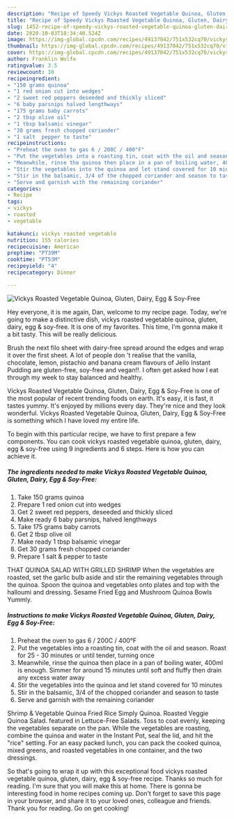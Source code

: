 ```yaml
---
description: "Recipe of Speedy Vickys Roasted Vegetable Quinoa, Gluten, Dairy, Egg &amp;amp; Soy-Free"
title: "Recipe of Speedy Vickys Roasted Vegetable Quinoa, Gluten, Dairy, Egg &amp;amp; Soy-Free"
slug: 1452-recipe-of-speedy-vickys-roasted-vegetable-quinoa-gluten-dairy-egg-and-amp-soy-free
date: 2020-10-03T18:34:40.524Z
image: https://img-global.cpcdn.com/recipes/49137042/751x532cq70/vickys-roasted-vegetable-quinoa-gluten-dairy-egg-soy-free-recipe-main-photo.jpg
thumbnail: https://img-global.cpcdn.com/recipes/49137042/751x532cq70/vickys-roasted-vegetable-quinoa-gluten-dairy-egg-soy-free-recipe-main-photo.jpg
cover: https://img-global.cpcdn.com/recipes/49137042/751x532cq70/vickys-roasted-vegetable-quinoa-gluten-dairy-egg-soy-free-recipe-main-photo.jpg
author: Franklin Wolfe
ratingvalue: 3.5
reviewcount: 10
recipeingredient:
- "150 grams quinoa"
- "1 red onion cut into wedges"
- "2 sweet red peppers deseeded and thickly sliced"
- "6 baby parsnips halved lengthways"
- "175 grams baby carrots"
- "2 tbsp olive oil"
- "1 tbsp balsamic vinegar"
- "30 grams fresh chopped coriander"
- "1 salt  pepper to taste"
recipeinstructions:
- "Preheat the oven to gas 6 / 200C / 400°F"
- "Put the vegetables into a roasting tin, coat with the oil and season. Roast for 25 - 30 minutes or until tender, turning once"
- "Meanwhile, rinse the quinoa then place in a pan of boiling water, 400ml is enough. Simmer for around 15 minutes until soft and fluffy then drain any excess water away"
- "Stir the vegetables into the quinoa and let stand covered for 10 minutes"
- "Stir in the balsamic, 3/4 of the chopped coriander and season to taste"
- "Serve and garnish with the remaining coriander"
categories:
- Recipe
tags:
- vickys
- roasted
- vegetable

katakunci: vickys roasted vegetable 
nutrition: 155 calories
recipecuisine: American
preptime: "PT39M"
cooktime: "PT53M"
recipeyield: "4"
recipecategory: Dinner

---
```



![Vickys Roasted Vegetable Quinoa, Gluten, Dairy, Egg &amp; Soy-Free](https://img-global.cpcdn.com/recipes/49137042/751x532cq70/vickys-roasted-vegetable-quinoa-gluten-dairy-egg-soy-free-recipe-main-photo.jpg)

Hey everyone, it is me again, Dan, welcome to my recipe page. Today, we're going to make a distinctive dish, vickys roasted vegetable quinoa, gluten, dairy, egg &amp; soy-free. It is one of my favorites. This time, I'm gonna make it a bit tasty. This will be really delicious.

Brush the next filo sheet with dairy-free spread around the edges and wrap it over the first sheet. A lot of people don &#39;t realise that the vanilla, chocolate, lemon, pistachio and banana cream flavours of Jello Instant Pudding are gluten-free, soy-free and vegan!!. I often get asked how I eat through my week to stay balanced and healthy.

Vickys Roasted Vegetable Quinoa, Gluten, Dairy, Egg &amp; Soy-Free is one of the most popular of recent trending foods on earth. It's easy, it is fast, it tastes yummy. It's enjoyed by millions every day. They're nice and they look wonderful. Vickys Roasted Vegetable Quinoa, Gluten, Dairy, Egg &amp; Soy-Free is something which I have loved my entire life.


To begin with this particular recipe, we have to first prepare a few components. You can cook vickys roasted vegetable quinoa, gluten, dairy, egg &amp; soy-free using 9 ingredients and 6 steps. Here is how you can achieve it.

<!--inarticleads1-->

##### The ingredients needed to make Vickys Roasted Vegetable Quinoa, Gluten, Dairy, Egg &amp; Soy-Free:

1. Take 150 grams quinoa
1. Prepare 1 red onion cut into wedges
1. Get 2 sweet red peppers, deseeded and thickly sliced
1. Make ready 6 baby parsnips, halved lengthways
1. Take 175 grams baby carrots
1. Get 2 tbsp olive oil
1. Make ready 1 tbsp balsamic vinegar
1. Get 30 grams fresh chopped coriander
1. Prepare 1 salt &amp; pepper to taste


THAT QUINOA SALAD WITH GRILLED SHRIMP When the vegetables are roasted, set the garlic bulb aside and stir the remaining vegetables through the quinoa. Spoon the quinoa and vegetables onto plates and top with the halloumi and dressing. Sesame Fried Egg and Mushroom Quinoa Bowls Yummly. 

<!--inarticleads2-->

##### Instructions to make Vickys Roasted Vegetable Quinoa, Gluten, Dairy, Egg &amp; Soy-Free:

1. Preheat the oven to gas 6 / 200C / 400°F
1. Put the vegetables into a roasting tin, coat with the oil and season. Roast for 25 - 30 minutes or until tender, turning once
1. Meanwhile, rinse the quinoa then place in a pan of boiling water, 400ml is enough. Simmer for around 15 minutes until soft and fluffy then drain any excess water away
1. Stir the vegetables into the quinoa and let stand covered for 10 minutes
1. Stir in the balsamic, 3/4 of the chopped coriander and season to taste
1. Serve and garnish with the remaining coriander


Shrimp &amp; Vegetable Quinoa Fried Rice Simply Quinoa. Roasted Veggie Quinoa Salad. featured in Lettuce-Free Salads. Toss to coat evenly, keeping the vegetables separate on the pan. While the vegetables are roasting, combine the quinoa and water in the Instant Pot, seal the lid, and hit the &#34;rice&#34; setting. For an easy packed lunch, you can pack the cooked quinoa, mixed greens, and roasted vegetables in one container, and the two dressings. 

So that's going to wrap it up with this exceptional food vickys roasted vegetable quinoa, gluten, dairy, egg &amp; soy-free recipe. Thanks so much for reading. I'm sure that you will make this at home. There is gonna be interesting food in home recipes coming up. Don't forget to save this page in your browser, and share it to your loved ones, colleague and friends. Thank you for reading. Go on get cooking!
